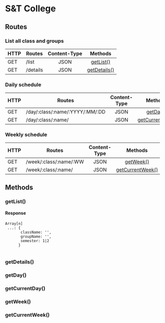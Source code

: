 # S&T College

## Routes

### List all class and groups

| HTTP |  Routes  | Content-Type | Methods                     |
|------|----------|:------------:|:---------------------------:|
| GET  | /list    | JSON         | [getList()](#getlist)       |
| GET  | /details | JSON         | [getDetails()](#getdetails) | 

### Daily schedule

| HTTP | Routes                          | Content-Type | Methods                           |
|------|---------------------------------|:------------:|:---------------------------------:|
| GET  | /day/:class/:name/:YYYY/:MM/:DD | JSON         | [getDay()](#getday)               |
| GET  | /day/:class/:name/              | JSON         | [getCurrentDay()](#getcurrentday) |


### Weekly schedule

| HTTP | Routes                 | Content-Type | Methods                            |
|------|------------------------|:------------:|:----------------------------------:|
| GET  | /week/:class/:name/:WW | JSON         | [getWeek()](#getweek)              |
| GET  | /week/:class/:name/    | JSON         | [getCurrentWeek()](getcurrentweek) |


## Methods

### getList()

#### Response

```
Array[n]
 ...: {
       className: '',
       groupName: '',
       semester: 1|2
      }
       
```

### getDetails()
### getDay()
### getCurrentDay()
### getWeek()
### getCurrentWeek()
